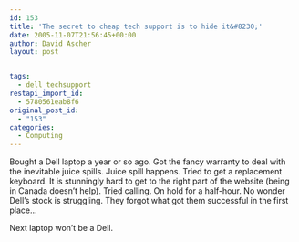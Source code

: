 ```yaml
---
id: 153
title: 'The secret to cheap tech support is to hide it&#8230;'
date: 2005-11-07T21:56:45+00:00
author: David Ascher
layout: post


tags:
  - dell techsupport
restapi_import_id:
  - 5780561eab8f6
original_post_id:
  - "153"
categories:
  - Computing
---
```

Bought a Dell laptop a year or so ago. Got the fancy warranty to deal with the inevitable juice spills. Juice spill happens. Tried to get a replacement keyboard. It is stunningly hard to get to the right part of the website (being in Canada doesn&#8217;t help). Tried calling. On hold for a half-hour. No wonder Dell&#8217;s stock is struggling. They forgot what got them successful in the first place&#8230;

Next laptop won&#8217;t be a Dell.